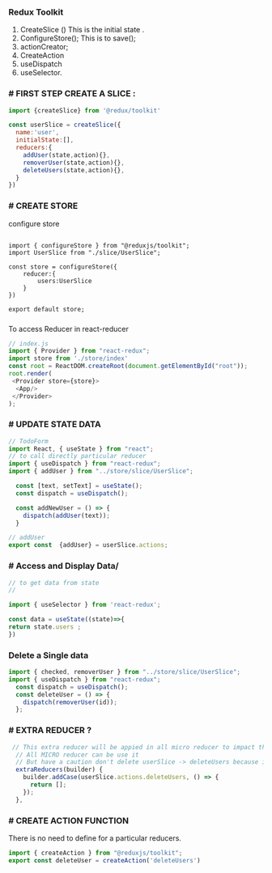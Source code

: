 ### Redux Toolkit

1. CreateSlice ()
   This is the initial state .
2. ConfigureStore(); 
   This is to save();
3. actionCreator;
4. CreateAction
5. useDispatch
6. useSelector.


### # FIRST STEP CREATE A SLICE :

```js
import {createSlice} from '@redux/toolkit'

const userSlice = createSlice({
  name:'user',
  initialState:[],
  reducers:{
    addUser(state,action){},
    removerUser(state,action){},
    deleteUsers(state,action){},
  }
})
```

### # CREATE STORE 
configure store

```JS

import { configureStore } from "@reduxjs/toolkit";
import UserSlice from "./slice/UserSlice";

const store = configureStore({
    reducer:{
        users:UserSlice
    }
})

export default store;

```
### # 
To access Reducer in react-reducer

```js
// index.js
import { Provider } from "react-redux";
import store from './store/index'
const root = ReactDOM.createRoot(document.getElementById("root"));
root.render(
 <Provider store={store}>
  <App/>
 </Provider>
);
```

### # UPDATE STATE DATA

```js
// TodoForm 
import React, { useState } from "react";
// to call directly particular reducer
import { useDispatch } from "react-redux";
import { addUser } from "../store/slice/UserSlice";

  const [text, setText] = useState();
  const dispatch = useDispatch();

  const addNewUser = () => {
    dispatch(addUser(text));
  }
```

```js
// addUser
export const  {addUser} = userSlice.actions;
```
### # Access and Display Data/

```js
// to get data from state 
//

import { useSelector } from 'react-redux';

const data = useState((state)=>{
return state.users ;
})

```

### Delete a Single data 

```js
import { checked, removerUser } from "../store/slice/UserSlice";
import { useDispatch } from "react-redux";
  const dispatch = useDispatch();
  const deleteUser = () => {
    dispatch(removerUser(id));
  };
```

### # EXTRA REDUCER ?

```js
 // This extra reducer will be appied in all micro reducer to impact the userSlice reducers.
  // All MICRO reducer can be use it
  // But have a caution don't delete userSlice -> deleteUsers because it is a main micro reducers.
  extraReducers(builder) {
    builder.addCase(userSlice.actions.deleteUsers, () => {
      return [];
    });
  },
```


### # CREATE ACTION FUNCTION

There is no need to define for a particular reducers.


```js
import { createAction } from "@reduxjs/toolkit";
export const deleteUser = createAction('deleteUsers')
```
